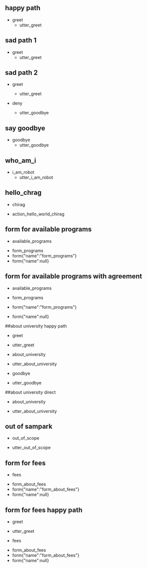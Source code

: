 ## happy path
* greet
  - utter_greet

## sad path 1
* greet
  - utter_greet

## sad path 2
* greet
  - utter_greet

* deny
  - utter_goodbye

## say goodbye
* goodbye
  - utter_goodbye


## who_am_i
* i_am_robot
  - utter_i_am_robot


## hello_chrag
 * chirag
  - action_hello_world_chirag


## form for available programs
 * available_programs
  - form_programs
  - form{"name":"form_programs"} 
  - form{"name":null}

## form for available programs with agreement
 * available_programs
  - form_programs

  - form{"name":"form_programs"} 
  - form{"name":null}

##about university happy path
 * greet
  - utter_greet
 * about_university
  - utter_about_university
 * goodbye
  - utter_goodbye

##about university direct
 * about_university
  - utter_about_university

## out of sampark
 * out_of_scope
  - utter_out_of_scope

## form for fees
 * fees
  - form_about_fees
  - form{"name":"form_about_fees"}
  - form{"name":null}

## form for fees happy path
 * greet
  - utter_greet
 * fees
  - form_about_fees
  - form{"name":"form_about_fees"}
  - form{"name":null}

